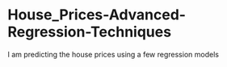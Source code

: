 # House_Prices-Advanced-Regression-Techniques
I am predicting the house prices using a few regression models
